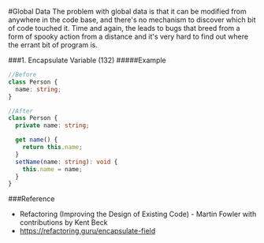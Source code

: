 #Global Data
The problem with global data is that it can be modified from anywhere in the code base, and there's no mechanism to discover which bit of code touched it. Time and again, the leads to bugs that breed from a form of spooky action from a distance and it's very hard to find out where the errant bit of program is.

###1. Encapsulate Variable (132)
#####Example
```typescript
//Before
class Person {
  name: string;
}

//After
class Person {
  private name: string;

  get name() {
    return this.name;
  }
  setName(name: string): void {
    this.name = name;
  }
}
```
###Reference
- Refactoring (Improving the Design of Existing Code) - Martin Fowler with contributions by Kent Beck
- https://refactoring.guru/encapsulate-field
